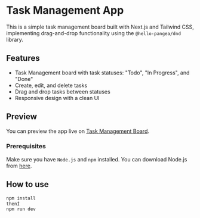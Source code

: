 # Task Management App

This is a simple task management board built with Next.js and Tailwind CSS, implementing drag-and-drop functionality using the `@hello-pangea/dnd` library.

## Features
- Task Management board with task statuses: "Todo", "In Progress", and "Done"
- Create, edit, and delete tasks
- Drag and drop tasks between statuses
- Responsive design with a clean UI

## Preview

You can preview the app live on [Task Management Board](https://task-management-board.vercel.app).

### Prerequisites
Make sure you have `Node.js` and `npm` installed. You can download Node.js from [here](https://nodejs.org/).

## How to use

```bash
npm install 
thenÍ
npm run dev
